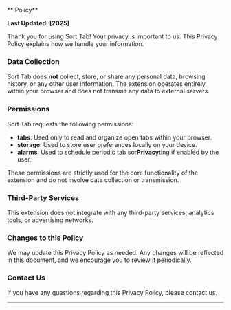 ** Policy**

**Last Updated: [2025]**

Thank you for using Sort Tab! Your privacy is important to us. This Privacy Policy explains how we handle your information.

### **Data Collection**

Sort Tab does **not** collect, store, or share any personal data, browsing history, or any other user information. The extension operates entirely within your browser and does not transmit any data to external servers.

### **Permissions**

Sort Tab requests the following permissions:

- **tabs**: Used only to read and organize open tabs within your browser.
- **storage**: Used to store user preferences locally on your device.
- **alarms**: Used to schedule periodic tab sor**Privacy**ting if enabled by the user.

These permissions are strictly used for the core functionality of the extension and do not involve data collection or transmission.

### **Third-Party Services**

This extension does not integrate with any third-party services, analytics tools, or advertising networks.

### **Changes to this Policy**

We may update this Privacy Policy as needed. Any changes will be reflected in this document, and we encourage you to review it periodically.

### **Contact Us**

If you have any questions regarding this Privacy Policy, please contact us.

---



